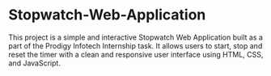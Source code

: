 # Stopwatch-Web-Application
This project is a simple and interactive Stopwatch Web Application built as a part of the Prodigy Infotech Internship task. It allows users to start, stop and reset the timer with a clean and responsive user interface using HTML, CSS, and JavaScript.
